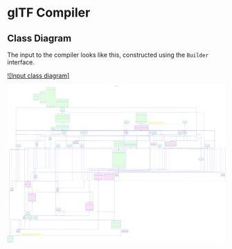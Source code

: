 # glTF Compiler

## Class Diagram

The input to the compiler looks like this, constructed using the `Builder` interface.

[![Input class diagram]](img/input_classes.svg)

[![Compiler Class Diagram](img/compiler_classes.svg)](img/compiler_classes.svg)
